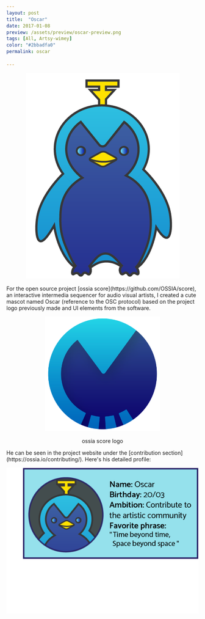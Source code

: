 ```yaml
---
layout: post
title:  "Oscar"
date: 2017-01-08
preview: /assets/preview/oscar-preview.png
tags: [All, Artsy-wimey]
color: "#2bbadfa0"
permalink: oscar

---
```


<p align="center">
<a href="/assets/oscar_triggered_loop.gif">
  <img src="/assets/oscar.png"/>
  </a>
</p>
For the open source project [ossia score](https://github.com/OSSIA/score), an interactive intermedia sequencer for audio visual artists, I created a cute mascot named Oscar (reference to the OSC protocol) based on the project logo previously made and UI elements from the software.

<p align="center">
    <img src="/assets/scoreLogo.png" width="300"/>
    <figcaption style="text-align:center">ossia score logo</figcaption>
</p>
He can be seen in the project website under the [contribution section](https://ossia.io/contributing/).
Here's his detailed profile:
<p align="center">
    <img src="/assets/oscar_id_card.png"/>
</p>


